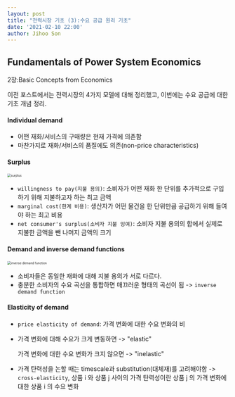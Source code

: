 ```yaml
---
layout: post
title: "전력시장 기초 (3):수요 공급 원리 기초"
date: '2021-02-10 22:00'
author: Jihoo Son
---
```


## Fundamentals of Power System Economics



2장:Basic Concepts from Economics

이전 포스트에서는 전력시장의 4가지 모델에 대해 정리했고, 이번에는 수요 공급에 대한 기초 개념 정리.

#### Individual demand

* 어떤 재화/서비스의 구매량은 현재 가격에 의존함
* 마찬가지로 재화/서비스의 품질에도 의존(non-price characteristics)



#### Surplus

<img src="https://cdn.corporatefinanceinstitute.com/assets/consumer-surplus.png" alt="surplus" style="zoom:50%;" />



* `willingness to pay(지불 용의)`: 소비자가 어떤 재화 한 단위를 추가적으로 구입하기 위해 지불하고자 하는 최고 금액
* `marginal cost(한계 비용)`: 생산자가 어떤 물건을 한 단위만큼 공급하기 위해 들여야 하는 최고 비용
* `net consumer's surplus(소비자 지불 잉여)`: 소비자 지불 용의의 합에서 실제로 지불한 금액을 뺀 나머지 금액의 크기

#### Demand and inverse demand functions

<img src="https://www.researchgate.net/profile/Hirbod_Assa/publication/276423901/figure/fig2/AS:667667484639254@1536195741860/The-inverse-demand-curve-for-the-market-without-speculative-activity-solid-line-and.png" alt="inverse demand function" style="zoom:50%;" />



* 소비자들은 동일한 재화에 대해 지불 용의가 서로 다르다.
* 충분한 소비자의 수요 곡선을 통합하면 매끄러운 형태의 곡선이 됨 -> `inverse demand function`



#### Elasticity of demand

* `price elasticity of demand`: 가격 변화에 대한 수요 변화의 비

* 가격 변화에 대해 수요가 크게 변동하면 -> "elastic"

  가격 변화에 대한 수요 변화가 크지 않으면 -> "inelastic"

* 가격 탄력성을 논할 때는 timescale과 substitution(대체재)를 고려해야함 -> `cross-elasticity`, 상품 i 와 상품 j 사이의 가격 탄력성이란 상품 j 의 가격 변화에 대한 상품 i 의 수요 변화